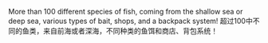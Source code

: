 More than 100 different species of fish, coming from the shallow sea or deep sea, various types of bait, shops, and a backpack system!
超过100中不同的鱼类，来自前海或者深海，不同种类的鱼饵和商店、背包系统！
